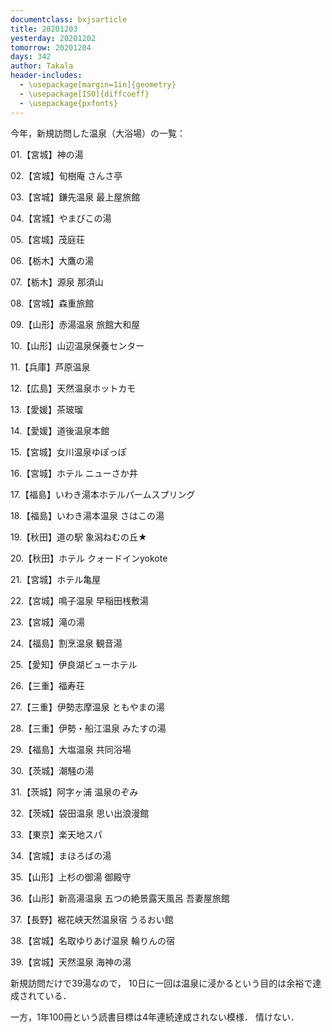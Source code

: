 ```yaml
---
documentclass: bxjsarticle
title: 20201203
yesterday: 20201202
tomorrow: 20201204
days: 342
author: Takala
header-includes:
  - \usepackage[margin=1in]{geometry}
  - \usepackage[ISO]{diffcoeff}
  - \usepackage{pxfonts}
---
```




今年，新規訪問した温泉（大浴場）の一覧：



01.【宮城】神の湯

02.【宮城】旬樹庵 さんさ亭

03.【宮城】鎌先温泉 最上屋旅館

04.【宮城】やまびこの湯

05.【宮城】茂庭荘

06.【栃木】大鷹の湯

07.【栃木】源泉 那須山

08.【宮城】森重旅館

09.【山形】赤湯温泉 旅館大和屋

10.【山形】山辺温泉保養センター

11.【兵庫】芦原温泉

12.【広島】天然温泉ホットカモ

13.【愛媛】茶玻瑠

14.【愛媛】道後温泉本館

15.【宮城】女川温泉ゆぽっぽ

16.【宮城】ホテル ニューさか井

17.【福島】いわき湯本ホテルパームスプリング

18.【福島】いわき湯本温泉 さはこの湯

19.【秋田】道の駅 象潟ねむの丘★

20.【秋田】ホテル クォードインyokote

21.【宮城】ホテル亀屋

22.【宮城】鳴子温泉 早稲田桟敷湯

23.【宮城】滝の湯

24.【福島】割烹温泉 観音湯

25.【愛知】伊良湖ビューホテル

26.【三重】福寿荘

27.【三重】伊勢志摩温泉 ともやまの湯

28.【三重】伊勢・船江温泉 みたすの湯

29.【福島】大塩温泉 共同浴場

30.【茨城】潮騒の湯

31.【茨城】阿字ヶ浦 温泉のぞみ

32.【茨城】袋田温泉 思い出浪漫館

33.【東京】楽天地スパ

34.【宮城】まほろばの湯

35.【山形】上杉の御湯 御殿守

36.【山形】新高湯温泉 五つの絶景露天風呂 吾妻屋旅館

37.【長野】裾花峡天然温泉宿 うるおい館

38.【宮城】名取ゆりあげ温泉 輪りんの宿

39.【宮城】天然温泉 海神の湯



新規訪問だけで39湯なので，
10日に一回は温泉に浸かるという目的は余裕で達成されている．



一方，1年100冊という読書目標は4年連続達成されない模様．
情けない．